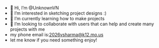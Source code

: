 - 👋 Hi, I’m @UnknownVN
- 👀 I’m interested in sketching project designs :)
- 🌱 I’m currently learning how to make projects
- 💞️ I’m looking to collaborate with users that can help and create many projects with me
- my phone email is:2026vsharma@k12.mo.us
- let me know if you need something
enjoy!
<!---
UnknownVN/UnknownVN is a ✨ special ✨ repository because its `README.md` (this file) appears on your GitHub profile.
You can click the Preview link to take a look at your changes.
